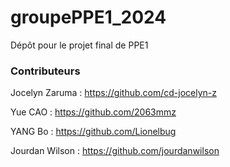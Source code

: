 # groupePPE1_2024
Dépôt pour le projet final de PPE1
### Contributeurs
Jocelyn Zaruma : https://github.com/cd-jocelyn-z

Yue CAO : https://github.com/2063mmz

YANG Bo : https://github.com/Lionelbug

Jourdan Wilson : https://github.com/jourdanwilson
